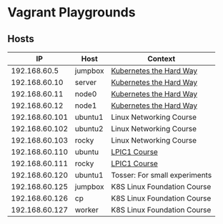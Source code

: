 # Vagrant Playgrounds

## Hosts

| IP | Host | Context |
| --- | --- | --- |
| 192.168.60.5 | jumpbox | [Kubernetes the Hard Way](https://github.com/tastybug/kubernetes-the-hard-way) |
| 192.168.60.10 | server | [Kubernetes the Hard Way](https://github.com/tastybug/kubernetes-the-hard-way) |
| 192.168.60.11 | node0 | [Kubernetes the Hard Way](https://github.com/tastybug/kubernetes-the-hard-way) |
| 192.168.60.12 | node1 | [Kubernetes the Hard Way](https://github.com/tastybug/kubernetes-the-hard-way) |
| 192.168.60.101 | ubuntu1 | Linux Networking Course |
| 192.168.60.102 | ubuntu2 | Linux Networking Course |
| 192.168.60.103 | rocky | Linux Networking Course |
| 192.168.60.110 | ubuntu | [LPIC1 Course](https://www.udemy.com/course/prep-for-the-lpic-1-exam-101-500-linux-system-administrator/learn/lecture/24649074?start=0#overview) |
| 192.168.60.111 | rocky | [LPIC1 Course](https://www.udemy.com/course/prep-for-the-lpic-1-exam-101-500-linux-system-administrator/learn/lecture/24649074?start=0#overview) |
| 192.168.60.120 | ubuntu1 | Tosser: For small experiments |
| 192.168.60.125 | jumpbox | K8S Linux Foundation Course |
| 192.168.60.126 | cp | K8S Linux Foundation Course |
| 192.168.60.127 | worker | K8S Linux Foundation Course |
